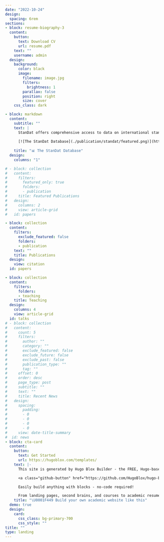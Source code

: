 ```yaml
---
date: "2022-10-24"
design:
  spacing: 6rem
sections:
- block: resume-biography-3
  content:
    button:
      text: Download CV
      url: resume.pdf
    text: ""
    username: admin
  design:
    background:
      color: black
      image:
        filename: image.jpg
        filters:
          brightness: 1
        parallax: false
        position: right
        size: cover
    css_class: dark

- block: markdown
  content:
    subtitle: ""
    text: |
      StanDat offers comprehensive access to data on international standards. The database is composed of information gathered from the webpages of the International Organization for Standardization (ISO).
      
      [![The StanDat Database](./publication/standat/featured.png)](https://shiny.uio.no/standat/)
      
    title: "📊 The StanDat Database"
  design:
    columns: "1"

# - block: collection
#   content:
#     filters:
#       featured_only: true
#       folders:
#       - publication
#     title: Featured Publications
#   design:
#     columns: 2
#     view: article-grid
#   id: papers

- block: collection
  content:
    filters:
      exclude_featured: false
      folders:
      - publication
    text: ""
    title: Publications
  design:
    view: citation
  id: papers

- block: collection
  content:
    filters:
      folders:
      - teaching
    title: Teaching
  design:
    columns: 4
    view: article-grid
  id: talks
# - block: collection
#   content:
#     count: 5
#     filters:
#       author: ""
#       category: ""
#       exclude_featured: false
#       exclude_future: false
#       exclude_past: false
#       publication_type: ""
#       tag: ""
#     offset: 0
#     order: desc
#     page_type: post
#     subtitle: ""
#     text: ""
#     title: Recent News
#   design:
#     spacing:
#       padding:
#       - 0
#       - 0
#       - 0
#       - 0
#     view: date-title-summary
#  id: news
- block: cta-card
  content:
    button:
      text: Get Started
      url: https://hugoblox.com/templates/
    text: |-
      This site is generated by Hugo Blox Builder - the FREE, Hugo-based open source website builder trusted by 250,000+ academics like you.

      <a class="github-button" href="https://github.com/HugoBlox/hugo-blox-builder" data-color-scheme="no-preference: light; light: light; dark: dark;" data-icon="octicon-star" data-size="large" data-show-count="true" aria-label="Star HugoBlox/hugo-blox-builder on GitHub">Star</a>

      Easily build anything with blocks - no-code required!

      From landing pages, second brains, and courses to academic resumés, conferences, and tech blogs.
    title: "\U0001F449 Build your own academic website like this"
  demo: true
  design:
    card:
      css_class: bg-primary-700
      css_style: ""
title: ""
type: landing
---
```

